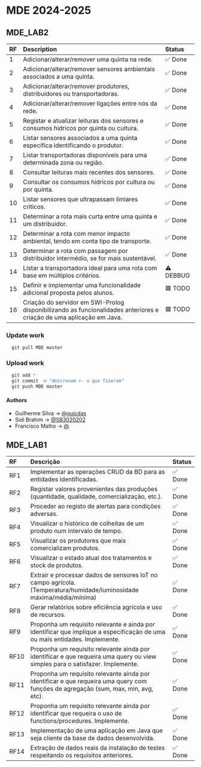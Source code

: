 # MDE 2024-2025

## MDE_LAB2

| RF  | Description                                                                                                          | Status       |
| :-- | :------------------------------------------------------------------------------------------------------------------- | :----------- |
| 1   | Adicionar/alterar/remover uma quinta na rede.                                                                        |   ✅ Done    |
| 2   | Adicionar/alterar/remover sensores ambientais associados a uma quinta.                                               |   ✅ Done    |
| 3   | Adicionar/alterar/remover produtores, distribuidores ou transportadoras.                                             |   ✅ Done    |
| 4   | Adicionar/alterar/remover ligações entre nós da rede.                                                                |   ✅ Done    |
| 5   | Registar e atualizar leituras dos sensores e consumos hídricos por quinta ou cultura.                                |   ✅ Done    |
| 6   | Listar sensores associados a uma quinta específica identificando o produtor.                                         |   ✅ Done    |
| 7   | Listar transportadoras disponíveis para uma determinada zona ou região.                                              |   ✅ Done    |
| 8   | Consultar leituras mais recentes dos sensores.                                                                       |   ✅ Done    |
| 9   | Consultar os consumos hídricos por cultura ou por quinta.                                                            |   ✅ Done    |
| 10  | Listar sensores que ultrapassam limiares críticos.                                                                   |   ✅ Done    |
| 11  | Determinar a rota mais curta entre uma quinta e um distribuidor.                                                     |   ✅ Done    |
| 12  | Determinar a rota com menor impacto ambiental, tendo em conta tipo de transporte.                                    |   ✅ Done    |
| 13  | Determinar a rota com passagem por distribuidor intermédio, se for mais sustentável.                                 |   ✅ Done    |
| 14  | Listar a transportadora ideal para uma rota com base em múltiplos critérios.                                         |   ⚠️ DEBBUG  |
| 15  | Definir e implementar uma funcionalidade adicional proposta pelos alunos.                                            |   🟥 TODO    |
| 16  | Criação do servidor em SWI-Prolog disponibilizando as funcionalidades anteriores e criação de uma aplicação em Java. |   🟥 TODO    |

### Update work

```bash
  git pull MDE master
```

### Upload work

```bash
  git add *
  git commit -m "descrevam +- o que fizeram"
  git push MDE master
```

#### Authors

- Guilherme Silva → [@guicdas](https://www.github.com/guicdas)
- Sidi Brahim → [@SB3020202](https://github.com/SB3020202)
- Francisco Malho → [@](https://github.com/)



## MDE_LAB1
| RF  | Descrição                                                                                                                                 | Status     |
|:----|:------------------------------------------------------------------------------------------------------------------------------------------|:----------|
| RF1 | Implementar as operações CRUD da BD para as entidades identificadas.                                                                      | ✅ Done   |
| RF2 | Registar valores provenientes das produções (quantidade, qualidade, comercialização, etc.).                                               | ✅ Done   |
| RF3 | Proceder ao registo de alertas para condições adversas.                                                                                   | ✅ Done   |
| RF4 | Visualizar o histórico de colheitas de um produto num intervalo de tempo.                                                                 | ✅ Done   |
| RF5 | Visualizar os produtores que mais comercializam produtos.                                                                                 | ✅ Done   |
| RF6 | Visualizar o estado atual dos tratamentos e stock de produtos.                                                                            | ✅ Done   |
| RF7 | Extrair e processar dados de sensores IoT no campo agrícola. (Temperatura/humidade/luminosidade máxima/média/mínima)                      | ✅ Done   |
| RF8 | Gerar relatórios sobre eficiência agrícola e uso de recursos.                                                                             | ✅ Done   |
| RF9 | Proponha um requisito relevante e ainda por identificar que implique a especificação de uma ou mais entidades. Implemente.                | ✅ Done   |
| RF10| Proponha um requisito relevante ainda por identificar e que requeira uma query ou view simples para o satisfazer. Implemente.             | ✅ Done   |
| RF11| Proponha um requisito relevante ainda por identificar e que requeira uma query com funções de agregação (sum, max, min, avg, etc).        | ✅ Done   |
| RF12| Proponha um requisito relevante ainda por identificar que requeira o uso de functions/procedures. Implemente.                             | ✅ Done   |
| RF13| Implementação de uma aplicação em Java que seja cliente da base de dados desenvolvida.                                                    | ✅ Done   |
| RF14| Extração de dados reais da instalação de testes respeitando os requisitos anteriores.                                                     | ✅ Done   |



